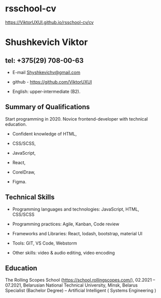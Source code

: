 # rsschool-cv
https://ViktorUXUI.github.io/rsschool-cv/cv


# Shushkevich Viktor

## tel: +375(29) 708-00-63

 - E-mail
Shyshkevichv@gmail.com

 - github - https://github.com/ViktorUXUI

 - English: upper-intermediate (B2).

## Summary of Qualifications 


Start programming in 2020. Novice frontend-developer with technical education. 

- Confident knowledge of HTML, 

- CSS/SCSS, 
- JavaScript, 
- React, 
- CorelDraw, 
- Figma. 


## Technical Skills
- Programming languages and technologies: JavaScript, HTML, CSS/SCSS


- Programming practices: Agile, Kanban, Code review


 - Frameworks and Libraries: React, lodash, bootstrap, material UI


 - Tools: GIT, VS Code,  Webstorm


 - Other skills: video & audio editing, video encoding


 ## Education
The Rolling Scopes School (https://school.rollingscopes.com/), 02.2021 – 07.2021, 
Belarusian National Technical University, Minsk, Belarus                                                                             
Specialist (Bachelor Degree) – Artificial Intelligent ( Systems Engineering )
